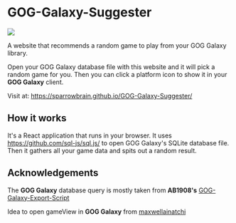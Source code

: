 # GOG-Galaxy-Suggester
![](https://github.com/SparrowBrain/GOG-Galaxy-Suggester/workflows/Continuous%20Integration/badge.svg)

A website that recommends a random game to play from your GOG Galaxy library.

Open your GOG Galaxy database file with this website and it will pick a random game for you. Then you can click a platform icon to show it in your **GOG Galaxy** client.

Visit at: https://sparrowbrain.github.io/GOG-Galaxy-Suggester/

## How it works
It's a React application that runs in your browser. It uses https://github.com/sql-js/sql.js/ to open GOG Galaxy's SQLite database file. Then it gathers all your game data and spits out a random result.

## Acknowledgements
The **GOG Galaxy** database query is mostly taken from **AB1908's** [GOG-Galaxy-Export-Script](https://github.com/AB1908/GOG-Galaxy-Export-Script)

Idea to open gameView in **GOG Galaxy** from [maxwellainatchi](https://gist.github.com/maxwellainatchi/794d22c2c24f98d5dc8e6abc7ccc8a92)

